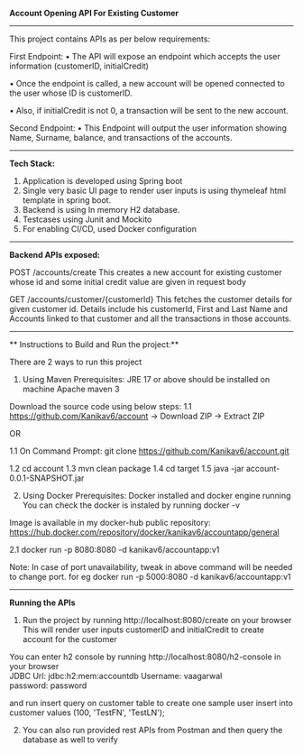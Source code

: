 ******Account Opening API For Existing Customer******
______________________________________________________

This project contains APIs as per below requirements:

First Endpoint:
• The API will expose an endpoint which accepts the user information (customerID,
initialCredit)

• Once the endpoint is called, a new account will be opened connected to the user whose
ID is customerID.

• Also, if initialCredit is not 0, a transaction will be sent to the new account.

Second Endpoint:
• This Endpoint will output the user information showing Name, Surname, balance,
and transactions of the accounts.

___________________________________________________________________

**Tech Stack:**
1. Application is developed using Spring boot
2. Single very basic UI page to render user inputs is using thymeleaf html template in spring boot.
3. Backend is using In memory H2 database.
4. Testcases using Junit and Mockito 
5. For enabling CI/CD, used Docker configuration

___________________________________________________________________

**Backend APIs exposed:**

POST /accounts/create
This creates a new account for existing customer whose id and some initial credit value are given in request body


GET /accounts/customer/{customerId}
This fetches the customer details for given customer id. Details include his customerId, First and Last Name and Accounts linked to that customer and all the transactions in those accounts.


___________________________________________________________________

** Instructions to Build and Run the project:**

There are 2 ways to run this project

1. Using Maven
Prerequisites: 
JRE 17 or above should be installed on machine
Apache maven 3 

Download the source code using below steps:
1.1 https://github.com/Kanikav6/account -> Download ZIP -> Extract ZIP

OR

1.1 On Command Prompt: git clone https://github.com/Kanikav6/account.git

1.2 cd account
1.3 mvn clean package
1.4 cd target
1.5 java -jar account-0.0.1-SNAPSHOT.jar



2. Using Docker
Prerequisites:
Docker installed and docker engine running
You can check the docker is instaled by running docker -v


Image is available in my docker-hub public repository:
https://hub.docker.com/repository/docker/kanikav6/accountapp/general



2.1 docker run -p 8080:8080 -d kanikav6/accountapp:v1

Note: In case of port unavailability, tweak in above command will be needed to change port. for eg
docker run -p 5000:8080 -d kanikav6/accountapp:v1
___________________________________________________________________

**Running the APIs**


1. Run the   project by running http://localhost:8080/create  on your browser
This will render user inputs customerID and initialCredit to create account for the customer


You can enter h2 console by running   http://localhost:8080/h2-console in your browser   
JDBC Url: jdbc:h2:mem:accountdb
Username: vaagarwal     
password: password           

and run insert query on customer table to create one sample user
insert into customer values (100, 'TestFN', 'TestLN');          


2. You can also  run  provided rest APIs from Postman and then query the database as well to verify




